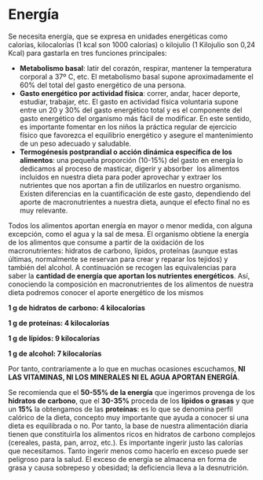 # Energía

Se necesita energía, que se expresa en unidades energéticas como calorías, kilocalorías (1 kcal son 1000 calorías) o kilojulio (1 Kilojulio son 0,24 Kcal) para gastarla en tres funciones principales:

*   **Metabolismo basal**: latir del corazón, respirar, mantener la temperatura corporal a 37º C, etc. El metabolismo basal supone aproximadamente el 60% del total del gasto energético de una persona.
*   **Gasto energético por actividad física**: correr, andar, hacer deporte, estudiar, trabajar, etc. El gasto en actividad física voluntaria supone entre un 20 y 30% del gasto energético total y es el componente del gasto energético del organismo más fácil de modificar. En este sentido, es importante fomentar en los niños la práctica regular de ejercicio físico que favorezca el equilibrio energético y asegure el mantenimiento de un peso adecuado y saludable.
*   **Termogénesis postprandial o acción dinámica específica de los alimentos**: una pequeña proporción (10-15%) del gasto en energía lo dedicamos al proceso de masticar, digerir y absorber  los alimentos incluidos en nuestra dieta para poder aprovechar y extraer los nutrientes que nos aportan a fin de utilizarlos en nuestro organismo. Existen diferencias en la cuantificación de este gasto, dependiendo del aporte de macronutrientes a nuestra dieta, aunque el efecto final no es muy relevante.

Todos los alimentos aportan energía en mayor o menor medida, con alguna excepción, como el agua y la sal de mesa. El organismo obtiene la energía de los alimentos que consume a partir de la oxidación de los macronutrientes: hidratos de carbono, lípidos, proteínas (aunque estas últimas, normalmente se reservan para crear y reparar los tejidos) y también del alcohol. A continuación se recogen las equivalencias para saber la **cantidad de energía que aportan los nutrientes energéticos**. Así, conociendo la composición en macronutrientes de los alimentos de nuestra dieta podremos conocer el aporte energético de los mismos

**1 g de hidratos de carbono: 4 kilocalorías**

**1 g de proteínas: 4 kilocalorías**

**1 g de lípidos: 9 kilocalorías**

**1 g de alcohol: 7 kilocalorías**

Por tanto, contrariamente a lo que en muchas ocasiones escuchamos, **NI LAS VITAMINAS, NI LOS MINERALES NI EL AGUA APORTAN ENERGÍA**.

Se recomienda que el **50-55% de la energía** que ingerimos provenga de los **hidratos de carbono**, que el **30-35%** proceda de los **lípidos o grasas** y que un **15%** la obtengamos de las **proteínas**: es lo que se denomina perfil calórico de la dieta, concepto muy importante que ayuda a conocer si una dieta es equilibrada o no. Por tanto, la base de nuestra alimentación diaria tienen que constituirla los alimentos ricos en hidratos de carbono complejos (cereales, pasta, pan, arroz, etc.). Es importante ingerir justo las calorías que necesitamos. Tanto ingerir menos como hacerlo en exceso puede ser peligroso para la salud. El exceso de energía se almacena en forma de grasa y causa sobrepeso y obesidad; la deficiencia lleva a la desnutrición.
